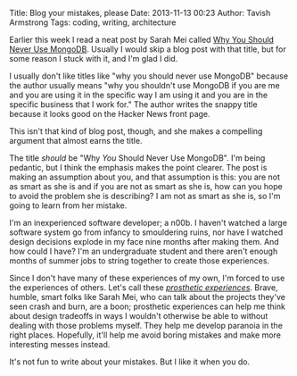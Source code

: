 Title: Blog your mistakes, please
Date: 2013-11-13 00:23
Author: Tavish Armstrong
Tags: coding, writing, architecture

Earlier this week I read a neat post by Sarah Mei called [Why You Should Never
Use MongoDB][sarah]. Usually I would skip a blog post with that title, but
for some reason I stuck with it, and I'm glad I did.

I usually don't like titles like "why you should never use MongoDB" because the
author usually means "why you shouldn't use MongoDB if you are me and you are
using it in the specific way I am using it and you are in the specific business
that I work for." The author writes the snappy title because it looks good on
the Hacker News front page.

This isn't that kind of blog post, though, and she makes a compelling argument
that almost earns the title.

The title *should* be "Why *You* Should Never Use MongoDB". I'm being pedantic,
but I think the emphasis makes the point clearer. The post is making an
assumption about you, and that assumption is this: you are not as smart as she
is and if you are not as smart as she is, how can you hope to avoid the problem
she is describing? I am not as smart as she is, so I'm going to learn from her
mistake.

I'm an inexperienced software developer; a n00b. I haven't watched a large
software system go from infancy to smouldering ruins, nor have I watched design
decisions explode in my face nine months after making them. And how could I
have? I'm an undergraduate student and there aren't enough months of summer
jobs to string together to create those experiences.

Since I don't have many of these experiences of my own, I'm forced to use the
experiences of others. Let's call these [*prosthetic experiences*][aosa].
Brave, humble, smart folks like Sarah Mei, who can talk about the projects
they've seen crash and burn, are a boon; prosthetic experiences can help me
think about design tradeoffs in ways I wouldn't otherwise be able to without
dealing with those problems myself.  They help me develop paranoia in the right
places. Hopefully, it'll help me avoid boring mistakes and make more
interesting messes instead.

It's not fun to write about your mistakes. But I like it when you do.

[aosa]: http://aosabook.org/en/index.html

[sarah]: http://www.sarahmei.com/blog/2013/11/11/why-you-should-never-use-mongodb/
